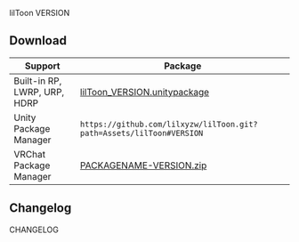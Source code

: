lilToon VERSION

## Download
|Support|Package|
|-|-|
|Built-in RP, LWRP, URP, HDRP|[lilToon_VERSION.unitypackage](https://github.com/lilxyzw/lilToon/releases/download/VERSION/lilToon_VERSION.unitypackage)|
|Unity Package Manager|`https://github.com/lilxyzw/lilToon.git?path=Assets/lilToon#VERSION`|
|VRChat Package Manager|[PACKAGENAME-VERSION.zip](https://github.com/lilxyzw/lilToon/releases/download/VERSION/PACKAGENAME-VERSION.zip)|

## Changelog
CHANGELOG